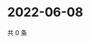 # 2022-06-08

共 0 条

<!-- BEGIN WEIBO -->
<!-- 最后更新时间 Wed Jun 08 2022 00:24:48 GMT+0800 (China Standard Time) -->

<!-- END WEIBO -->
